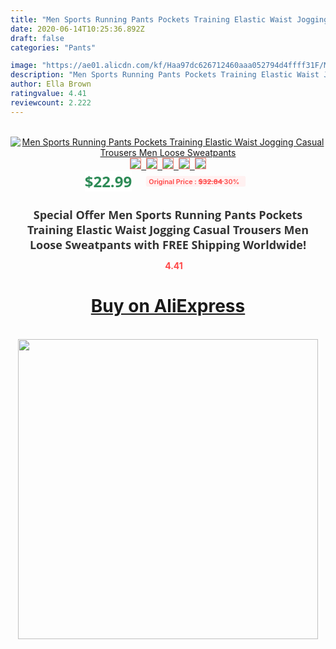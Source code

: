 ```yaml
---
title: "Men Sports Running Pants Pockets Training Elastic Waist Jogging Casual Trousers Men Loose Sweatpants"
date: 2020-06-14T10:25:36.892Z
draft: false
categories: "Pants"

image: "https://ae01.alicdn.com/kf/Haa97dc626712460aaa052794d4ffff31F/Men-Sports-Running-Pants-Pockets-Training-Elastic-Waist-Jogging-Casual-Trousers-Men-Loose-Sweatpants.jpg"
description: "Men Sports Running Pants Pockets Training Elastic Waist Jogging Casual Trousers Men Loose Sweatpants"
author: Ella Brown
ratingvalue: 4.41
reviewcount: 2.222
---
```

<br>
<div style="text-align: center;">
<a href="https://s.click.aliexpress.com/e/_ADKraN" target="_blank" rel="nofollow noopener noreferrer"><img alt="Men Sports Running Pants Pockets Training Elastic Waist Jogging Casual Trousers Men Loose Sweatpants" class="magnifier-image" src="https://ae01.alicdn.com/kf/Haa97dc626712460aaa052794d4ffff31F/Men-Sports-Running-Pants-Pockets-Training-Elastic-Waist-Jogging-Casual-Trousers-Men-Loose-Sweatpants.jpg_640x640.jpg">
<br>
<img style="border:1px solid salmon" src="https://ae01.alicdn.com/kf/Haa97dc626712460aaa052794d4ffff31F/Men-Sports-Running-Pants-Pockets-Training-Elastic-Waist-Jogging-Casual-Trousers-Men-Loose-Sweatpants.jpg_120x120.jpg">&nbsp;&nbsp;<img style="border:1px solid salmon" src="https://ae01.alicdn.com/kf/Hb3e6887b490e4c778b8c942fda123ec7y/Men-Sports-Running-Pants-Pockets-Training-Elastic-Waist-Jogging-Casual-Trousers-Men-Loose-Sweatpants.jpg_120x120.jpg">&nbsp;&nbsp;<img style="border:1px solid salmon" src="https://ae01.alicdn.com/kf/Hc6d077ff01a345c181f0fe83abad8250L/Men-Sports-Running-Pants-Pockets-Training-Elastic-Waist-Jogging-Casual-Trousers-Men-Loose-Sweatpants.jpg_120x120.jpg">&nbsp;&nbsp;<img style="border:1px solid salmon" src="https://ae01.alicdn.com/kf/H73027afe036f4215b73932cff80630a6L/Men-Sports-Running-Pants-Pockets-Training-Elastic-Waist-Jogging-Casual-Trousers-Men-Loose-Sweatpants.jpg_120x120.jpg">&nbsp;&nbsp;<img style="border:1px solid salmon" src="https://ae01.alicdn.com/kf/H2e0d9387658846caa8cc6353a7245a13Q/Men-Sports-Running-Pants-Pockets-Training-Elastic-Waist-Jogging-Casual-Trousers-Men-Loose-Sweatpants.jpg_120x120.jpg"></a></div><br0>
<div style="text-align: center;"><span style="background-color: white; border: 0px; box-sizing: border-box; color: seagreen; display: inline-block; font-family: &quot;open sans&quot; , &quot;arial&quot; , &quot;helvetica&quot; , sans-serif , &quot;heiti&quot;; font-size: 24px; font-stretch: inherit; font-weight: 700; line-height: inherit; margin: 0px 10px 0px 0px; padding: 0px; vertical-align: middle;">$22.99 </span>
<span style="background: rgb(255 , 241 , 241); border-radius: 3px; border: 0px; box-sizing: border-box; color: #ff4747; display: inline-block; font-family: inherit; font-size: 12px; font-stretch: inherit; font-style: inherit; font-variant: inherit; font-weight: 600; line-height: inherit; margin: 0px; padding: 2px 5px; transform: scale(0.9); vertical-align: middle;">Original Price : <b style="text-decoration: line-through;">$32.84 </b> 30%&nbsp;&nbsp;</span></div>
<h1 style="color: #333333; display: inline-block; font-family: &quot;open sans&quot; , &quot;arial&quot; , &quot;helvetica&quot; , sans-serif , &quot;heiti&quot;; font-size: 18px; font-stretch: inherit; font-weight: 700; text-align: center;">Special Offer Men Sports Running Pants Pockets Training Elastic Waist Jogging Casual Trousers Men Loose Sweatpants with FREE Shipping Worldwide!</h1>
<div style="color: #ff4747; text-align: center;">
<img src="https://4.bp.blogspot.com/-M0ZcTcb-5uY/XleCXlxnR4I/AAAAAAAAAEc/OrjgMkXV1oMQFaCRZj5HQwOCBcu3w1FegCPcBGAYYCw/s1600/star.png" style="height: 15px;">&nbsp;<b>4.41</b></div>
<div class="button_cont" align="center"><a class="buynow_a" href="https://s.click.aliexpress.com/e/_ADKraN" target="_blank" rel="nofollow noopener noreferrer"><H1>Buy on AliExpress</H1></a></div><br>
<div class="separator" style="clear: both; text-align: center;">
<img src="https://lh3.googleusercontent.com/-pTy5HemUv9M/XlePHvY0dAI/AAAAAAAAAE4/0nX5iRUoIWY8eMW9Dpxeirr157OZliDIgCLcBGAsYHQ/s1600/badge.gif" width="480">
</div>
